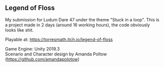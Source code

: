 ## Legend of Floss
My submission for Ludum Dare 47 under the theme "Stuck in a loop". This is a project made in 2 days (around 16 working hours), the code obviously looks like shit.

Playable at:
https://torresmath.itch.io/legend-of-floss

Game Engine: Unity 2019.3 </br>
Scenario and Character design by Amanda Poltow (https://github.com/amandapolotow)
